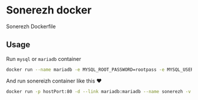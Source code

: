 # Sonerezh docker
Sonerezh Dockerfile

## Usage

Run `mysql` or `mariadb` container

```sh
docker run --name mariadb -e MYSQL_ROOT_PASSWORD=rootpass -e MYSQL_USER=sonerezh -e MYSQL_PASSWORD=sonerezhpass -e MYSQL_DATABASE=sonereizh -d mariadb
```

And run sonereizh container like this ♥

```sh
docker run -p hostPort:80 -d --link mariadb:mariadb --name sonerezh -v /path/to/music:/music:ro goldy/sonerezh
```



